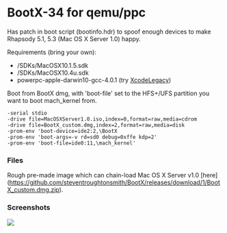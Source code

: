 # BootX-34 for qemu/ppc

Has patch in boot script (bootinfo.hdr) to spoof enough devices to make Rhapsody 5.1, 5.3 (Mac OS X Server 1.0) happy.

Requirements (bring your own):
 * /SDKs/MacOSX10.1.5.sdk
 * /SDKs/MacOSX10.4u.sdk
 * powerpc-apple-darwin10-gcc-4.0.1 (try [XcodeLegacy](https://github.com/devernay/xcodelegacy))

Boot from BootX dmg, with 'boot-file' set to the HFS+/UFS partition you want to boot mach_kernel from.

```
-serial stdio
-drive file=MacOSXServer1.0.iso,index=0,format=raw,media=cdrom
-drive file=BootX_custom.dmg,index=2,format=raw,media=disk
-prom-env 'boot-device=ide2:2,\BootX
-prom-env 'boot-args=-v rd=sd0 debug=0xffe kdp=2'
-prom-env 'boot-file=ide0:11,\mach_kernel'
```

### Files

Rough pre-made image which can chain-load Mac OS X Server v1.0 [here] (https://github.com/steventroughtonsmith/BootX/releases/download/1/BootX_custom.dmg.zip).

### Screenshots

[![](http://hccdata.s3.amazonaws.com/gh_bootx_rhap53.jpg)](http://hccdata.s3.amazonaws.com/gh_bootx_rhap53.jpg)
